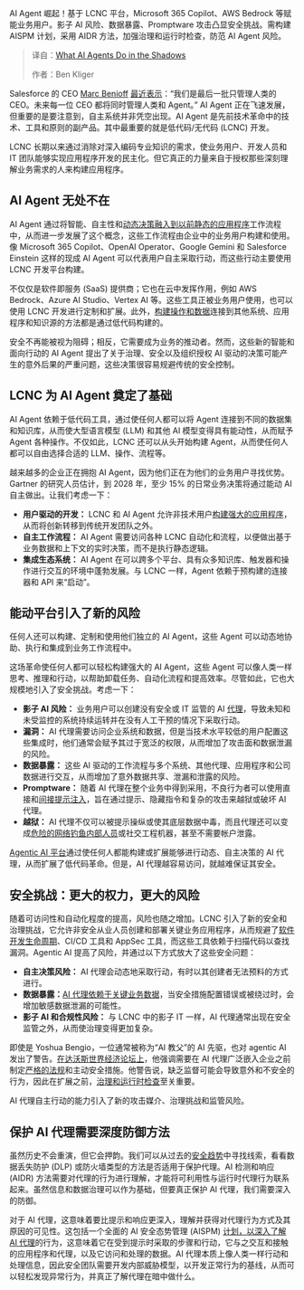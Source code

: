 <!--
title: AI Agent在暗中做什么
cover: https://cdn.thenewstack.io/media/2025/03/a492ca14-serkan-yildiz-yjxd2mccedu-unsplash-scaled.jpg
summary: AI Agent 崛起！基于 LCNC 平台，Microsoft 365 Copilot、AWS Bedrock 等赋能业务用户。影子 AI 风险、数据暴露、Promptware 攻击凸显安全挑战。需构建 AISPM 计划，采用 AIDR 方法，加强治理和运行时检查，防范 AI Agent 风险。
-->

AI Agent 崛起！基于 LCNC 平台，Microsoft 365 Copilot、AWS Bedrock 等赋能业务用户。影子 AI 风险、数据暴露、Promptware 攻击凸显安全挑战。需构建 AISPM 计划，采用 AIDR 方法，加强治理和运行时检查，防范 AI Agent 风险。

> 译自：[What AI Agents Do in the Shadows](https://thenewstack.io/what-ai-agents-do-in-the-shadows/)
> 
> 作者：Ben Kliger

Salesforce 的 CEO [Marc Benioff](https://www.linkedin.com/in/marcbenioff/) [最近表示](https://finance.yahoo.com/news/benioff-ceos-today-last-manage-204459142.html?guccounter=1&guce_referrer=aHR0cHM6Ly93d3cuZ29vZ2xlLmNvbS8&guce_referrer_sig=AQAAAHDzf6TSxlpSKDOOnOKR0NZ376ix3w9P3zpaSOLyvoX5cDPl55KiAOgcIv9RUOw9a3-xq30p6gNzHxz_pv31HCwpQLXRjvnp0xIdS__YkwGSgfe4x3YYDbFCfGuIXkkuUoMtaQy_AZ9tbrYF1WA8v0oCndYvrwssosBNyUJCZV-r)：“我们是最后一批只管理人类的 CEO。未来每一位 CEO 都将同时管理人类和 Agent。” AI Agent 正在飞速发展，但重要的是要注意到，自主系统并非凭空出现。AI Agent 是先前技术革命中的技术、工具和原则的副产品。其中最重要的就是低代码/无代码 (LCNC) 开发。

LCNC 长期以来通过消除对深入编码专业知识的需求，使业务用户、开发人员和 IT 团队能够实现应用程序开发的民主化。但它真正的力量来自于授权那些深刻理解业务需求的人来构建应用程序。

## AI Agent 无处不在

AI Agent 通过将智能、自主性和[动态决策融入到以前静态的应用程序](https://thenewstack.io/why-you-still-need-dynamic-application-security-testing/)工作流程中，从而进一步发展了这个概念，这些工作流程由企业中的业务用户构建和使用。像 Microsoft 365 Copilot、OpenAI Operator、Google Gemini 和 Salesforce Einstein 这样的现成 AI Agent 可以代表用户自主采取行动，而这些行动主要使用 LCNC 开发平台构建。

不仅仅是软件即服务 (SaaS) 提供商；它也在云中发挥作用，例如 AWS Bedrock、Azure AI Studio、Vertex AI 等。这些工具正被业务用户使用，也可以使用 LCNC 开发进行定制和扩展。此外，[构建操作和数据](https://thenewstack.io/data-modeling-part-2-method-for-time-series-databases/)连接到其他系统、应用程序和知识源的方法都是通过低代码构建的。

安全不再能被视为阻碍；相反，它需要成为业务的推动者。然而，这些新的智能和面向行动的 AI Agent 提出了关于治理、安全以及组织授权 AI 驱动的决策可能产生的意外后果的严重问题，这些决策很容易规避传统的安全控制。

## LCNC 为 AI Agent 奠定了基础

AI Agent 依赖于低代码工具，通过使任何人都可以将 Agent 连接到不同的数据集和知识库，从而使大型语言模型 (LLM) 和其他 AI 模型变得具有能动性，从而赋予 Agent 各种操作。不仅如此，LCNC 还可以从头开始构建 Agent，从而使任何人都可以自由选择合适的 LLM、操作、流程等。

越来越多的企业正在拥抱 AI Agent，因为他们正在为他们的业务用户寻找优势。Gartner 的研究人员估计，到 2028 年，至少 15% 的日常业务决策将通过能动 AI 自主做出。让我们考虑一下：

- **用户驱动的开发：** LCNC 和 AI Agent 允许非技术用户[构建强大的应用程序](https://thenewstack.io/build-an-ai-powered-question-answering-application/)，从而将创新转移到传统开发团队之外。
- **自主工作流程：** AI Agent 需要访问各种 LCNC 自动化和流程，以便做出基于业务数据和上下文的实时决策，而不是执行静态逻辑。
- **集成生态系统：** AI Agent 在可以跨多个平台、具有众多知识库、触发器和操作进行交互的环境中蓬勃发展。与 LCNC 一样，Agent 依赖于预构建的连接器和 API 来“启动”。

## 能动平台引入了新的风险

任何人还可以构建、定制和使用他们独立的 AI Agent，这些 Agent 可以动态地协助、执行和集成到业务工作流程中。

这场革命使任何人都可以轻松构建强大的 AI Agent，这些 Agent 可以像人类一样思考、推理和行动，以帮助卸载任务、自动化流程和提高效率。尽管如此，它也大规模地引入了安全挑战。考虑一下：

- **影子 AI 风险：** 业务用户可以创建没有安全或 IT 监管的 AI [代理](https://thenewstack.io/styra-extends-open-policy-agent-security-to-public-clouds/)，导致未知和未受监控的系统持续运转并在没有人工干预的情况下采取行动。
- **漏洞：** AI 代理需要访问企业系统和数据，但是当技术水平较低的用户配置这些集成时，他们通常会赋予其过于宽泛的权限，从而增加了攻击面和数据泄漏的风险。
- **数据暴露：** 这些 AI 驱动的工作流程与多个系统、其他代理、应用程序和公司数据进行交互，从而增加了意外数据共享、泄漏和泄露的风险。
- **Promptware：** 随着 AI 代理在整个业务中得到采用，不良行为者可以使用直接和[间接提示注入](https://labs.zenity.io/p/indirect-prompt-injection-advanced-manipulation-techniques)，旨在通过提示、隐藏指令和复杂的攻击来越狱或破坏 AI 代理。
- **越狱：** AI 代理不仅可以被提示操纵或使其底层数据中毒，而且代理还可以变成[危险的网络钓鱼内部人员](https://www.youtube.com/watch?v=pZY-Xkyd1_I)或社交工程机器，甚至不需要帐户泄露。

[Agentic AI 平台](https://thenewstack.io/agentic-ai-the-missing-piece-in-platform-engineering/)通过使任何人都能构建或扩展能够进行动态、自主决策的 AI 代理，从而扩展了低代码革命。但是，AI 代理越容易访问，就越难保证其安全。

## 安全挑战：更大的权力，更大的风险

随着可访问性和自动化程度的提高，风险也随之增加。LCNC 引入了新的安全和治理挑战，它允许非安全从业人员创建和部署关键业务应用程序，从而规避了[软件开发生命周期](https://thenewstack.io/zero-trust-security-and-the-software-development-lifecycle/)、CI/CD 工具和 AppSec 工具，而这些工具依赖于扫描代码以查找漏洞。Agentic AI 提高了风险，并通过以下方式放大了这些安全问题：

- **自主决策风险：** AI 代理会动态地采取行动，有时以其创建者无法预料的方式进行。
- **数据暴露：**[AI 代理依赖于关键业务数据](https://thenewstack.io/agentic-ai-for-enterprises-4-key-benefits-driving-innovation/)，当安全措施配置错误或被绕过时，会增加敏感数据泄漏的可能性。
- **影子 AI 和合规性风险：** 与 LCNC 中的影子 IT 一样，AI 代理通常出现在安全监管之外，从而使治理变得更加复杂。

即使是 Yoshua Bengio，一位通常被称为“AI 教父”的 AI 先驱，也对 agentic AI 发出了警告。[在达沃斯世界经济论坛上](https://www.businessinsider.com/yoshua-bengio-ai-godfather-agents-2025-1?)，他强调需要在 AI 代理广泛嵌入企业之前制定[严格的法规](https://www.zenity.io/blog/security/navigating-ai-agent-security-amid-evolving-regulations/)和主动安全措施。他警告说，缺乏监督可能会导致意外和不安全的行为，因此在扩展之前，[治理和运行时检查](https://www.zenity.io/resources/white-papers/trism-market-guide/)至关重要。

AI 代理自主行动的能力引入了新的攻击媒介、治理挑战和监管风险。

## 保护 AI 代理需要深度防御方法

虽然历史不会重演，但它会押韵。我们可以从过去的[安全趋势](https://thenewstack.io/container-security-a-troubling-tale-but-hope-on-the-horizon/)中寻找线索，看看数据丢失防护 (DLP) 或防火墙类型的方法是否适用于保护代理。AI 检测和响应 (AIDR) 方法需要对代理的行为进行理解，才能将可利用性与运行时代理行为联系起来。虽然信息和数据治理可以作为基础，但要真正保护 AI 代理，我们需要深入的防御。

对于 AI 代理，这意味着要比提示和响应更深入，理解并获得对代理行为方式及其原因的可见性。这包括一个全面的 AI 安全态势管理 (AISPM) [计划，以深入了解 AI 代理](https://thenewstack.io/llms-and-ai-agents-evolving-like-programming-languages/)的行为，这意味着它在受到提示时采取的步骤和行动，它与之交互和接触的应用程序和代理，以及它访问和处理的数据。AI 代理本质上像人类一样行动和处理信息，因此安全团队需要开发内部威胁模型，以开发正常行为的基线，从而可以轻松发现异常行为，并真正了解代理在暗中做什么。